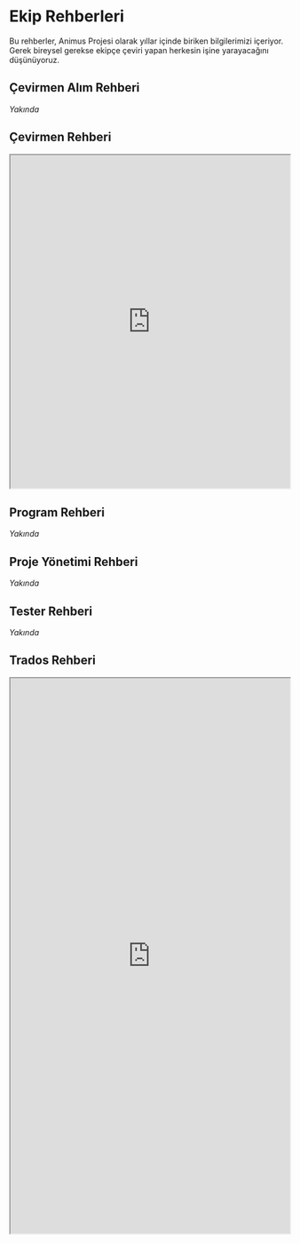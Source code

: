 # Ekip Rehberleri
Bu rehberler, Animus Projesi olarak yıllar içinde biriken bilgilerimizi içeriyor. Gerek bireysel gerekse ekipçe çeviri yapan herkesin işine yarayacağını düşünüyoruz.

## Çevirmen Alım Rehberi
_Yakında_

## Çevirmen Rehberi
<iframe src="https://drive.google.com/file/d/1OxIykeq9JkG-oNVUFwm4A03xcVPaaPSY/preview" width="100%" height="600px" allow="autoplay"></iframe>

## Program Rehberi
_Yakında_

## Proje Yönetimi Rehberi
_Yakında_

## Tester Rehberi
_Yakında_

## Trados Rehberi
<iframe src="https://drive.google.com/file/d/1YVx_88ZgpGZH3O2q9c2q2Qo5uJIAUebb/preview" width="100%" height="1000px" allow="autoplay"></iframe>